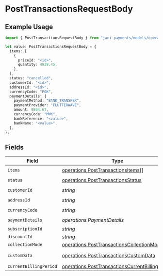# PostTransactionsRequestBody

## Example Usage

```typescript
import { PostTransactionsRequestBody } from "jani-payments/models/operations";

let value: PostTransactionsRequestBody = {
  items: [
    {
      priceId: "<id>",
      quantity: 4939.45,
    },
  ],
  status: "cancelled",
  customerId: "<id>",
  addressId: "<id>",
  currencyCode: "PGK",
  paymentDetails: {
    paymentMethod: "BANK_TRANSFER",
    paymentProvider: "FLUTTERWAVE",
    amount: 9804.67,
    currencyCode: "MWK",
    bankReference: "<value>",
    bankName: "<value>",
  },
};
```

## Fields

| Field                                                                                                              | Type                                                                                                               | Required                                                                                                           | Description                                                                                                        |
| ------------------------------------------------------------------------------------------------------------------ | ------------------------------------------------------------------------------------------------------------------ | ------------------------------------------------------------------------------------------------------------------ | ------------------------------------------------------------------------------------------------------------------ |
| `items`                                                                                                            | [operations.PostTransactionsItems](../../models/operations/posttransactionsitems.md)[]                             | :heavy_check_mark:                                                                                                 | N/A                                                                                                                |
| `status`                                                                                                           | [operations.PostTransactionsStatus](../../models/operations/posttransactionsstatus.md)                             | :heavy_check_mark:                                                                                                 | N/A                                                                                                                |
| `customerId`                                                                                                       | *string*                                                                                                           | :heavy_check_mark:                                                                                                 | N/A                                                                                                                |
| `addressId`                                                                                                        | *string*                                                                                                           | :heavy_check_mark:                                                                                                 | N/A                                                                                                                |
| `currencyCode`                                                                                                     | *string*                                                                                                           | :heavy_check_mark:                                                                                                 | N/A                                                                                                                |
| `paymentDetails`                                                                                                   | *operations.PaymentDetails*                                                                                        | :heavy_check_mark:                                                                                                 | N/A                                                                                                                |
| `subscriptionId`                                                                                                   | *string*                                                                                                           | :heavy_minus_sign:                                                                                                 | N/A                                                                                                                |
| `discountId`                                                                                                       | *string*                                                                                                           | :heavy_minus_sign:                                                                                                 | N/A                                                                                                                |
| `collectionMode`                                                                                                   | [operations.PostTransactionsCollectionMode](../../models/operations/posttransactionscollectionmode.md)             | :heavy_minus_sign:                                                                                                 | N/A                                                                                                                |
| `customData`                                                                                                       | [operations.PostTransactionsCustomData](../../models/operations/posttransactionscustomdata.md)                     | :heavy_minus_sign:                                                                                                 | Any valid JSON value                                                                                               |
| `currentBillingPeriod`                                                                                             | [operations.PostTransactionsCurrentBillingPeriod](../../models/operations/posttransactionscurrentbillingperiod.md) | :heavy_minus_sign:                                                                                                 | N/A                                                                                                                |